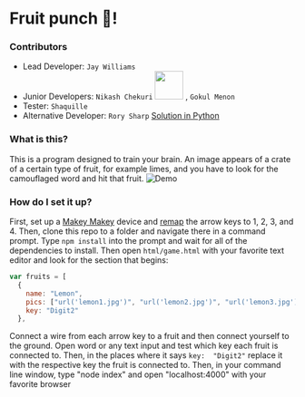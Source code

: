 # Fruit punch :punch:!
### Contributors
* Lead Developer: `Jay Williams`
* Junior Developers: `Nikash Chekuri` <img src="https://snusercontent.global.ssl.fastly.net/member-profile-full/44/4288444_8862847.jpg" width="50"> , `Gokul Menon`
* Tester: `Shaquille`
* Alternative Developer: `Rory Sharp` [Solution in Python](https://github.com/codingJWilliams/BBCInventathon)
### What is this?
This is a program designed to train your brain.
An image appears of a crate of a certain type of fruit, for example limes, and you have to look for the camouflaged word and hit that fruit.
![Demo](https://jaywilliams.me/static/screencapture-localhost-4000-1502989254235.png)
### How do I set it up?
First, set up a [Makey Makey](makeymakey.com) device and [remap](http://makeymakey.com/remap) the arrow keys to 1, 2, 3, and 4. Then, clone this repo to a folder and navigate there in a command prompt.
Type `npm install` into the prompt and wait for all of the dependencies to install. Then open `html/game.html` with your favorite text editor and look for the section that begins:

```javascript
var fruits = [
  {
    name: "Lemon",
    pics: ["url('lemon1.jpg')", "url('lemon2.jpg')", "url('lemon3.jpg')", "url('lemon4.jpg')"],
    key: "Digit2"
  },
```

Connect a wire from each arrow key to a fruit and then connect yourself to the ground. Open word or any text input and test which key each fruit is connected to. Then, in the places where it says `key:  "Digit2"` replace it with the respective key the fruit is connected to.
Then, in your command line window, type "node index" and open "localhost:4000" with your favorite browser
